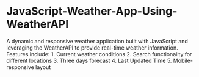 # JavaScript-Weather-App-Using-WeatherAPI
A dynamic and responsive weather application built with JavaScript and leveraging the WeatherAPI to provide real-time weather information. Features include:  1. Current weather conditions  2. Search functionality for different locations 3. Three days forecast  4. Last Updated Time 5. Mobile-responsive layout 
